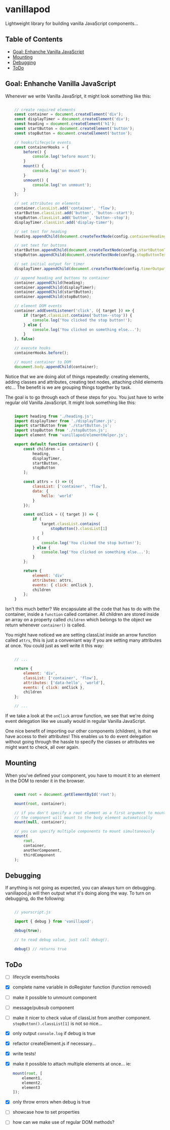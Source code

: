 # vanillapod

Lightweight library for building vanilla JavaScript components...

## Table of Contents

<!-- START doctoc generated TOC please keep comment here to allow auto update -->
<!-- DON'T EDIT THIS SECTION, INSTEAD RE-RUN doctoc TO UPDATE -->


- [Goal: Enhanche Vanilla JavaScript](#goal-enhanche-vanilla-javascript)
- [Mounting](#mounting)
- [Debugging](#debugging)
- [ToDo](#todo)

<!-- END doctoc generated TOC please keep comment here to allow auto update -->

## Goal: Enhanche Vanilla JavaScript

Whenever we write Vanilla JavaSript, it might look something like this:

```javascript

    // create required elements
    const container = document.createElement('div');
    const displayTimer = document.createElement('div');
    const heading = document.createElement('h1');
    const startButton = document.createElement('button');
    const stopButton = document.createElement('button');

    // hooks/lifecycle events
    const containerHooks = {
        before() {
            console.log('before mount');
        }
        mount() {
            console.log('on mount');
        }
        unmount() {
            console.log('on unmount');
        }
    };

    // set attributes on elements
    container.classList.add('container', 'flow');
    startButton.classList.add('button', 'button--start');
    stopButton.classList.add('button', 'button--stop');
    displayTimer.classList.add('display-timer');

    // set text for heading
    heading.appendChild(document.createTextNode(config.containerHeading));

    // set text for buttons
    startButton.appendChild(document.createTextNode(config.startButtonText));
    stopButton.appendChild(document.createTextNode(config.stopButtonText));

    // set initial output for timer
    displayTimer.appendChild(document.createTextNode(config.timerOutput));

    // append heading and buttons to container
    container.appendChild(heading);
    container.appendChild(displayTimer);
    container.appendChild(startButton);
    container.appendChild(stopButton);

    // element DOM events
    container.addEventListener('click', ({ target }) => {
        if (target.classList.contains('button--stop')) {
            console.log('You clicked the stop button!');
        } else {
            console.log('You clicked on something else...');
        }
    }, false)

    // execute hooks
    containerHooks.before();

    // mount container to DOM
    document.body.appendChild(container);

```

Notice that we are doing alot of things repeatedly: creating elements, adding classes and attributes, creating text nodes, attaching child elements etc... The benefit is we are grouping things together by task.

The goal is to go through each of these steps for you. You just have to write regular old Vanilla JavaScript. It might look something like this:

```javascript

    import heading from './heading.js';
    import displayTimer from './displayTimer.js';
    import startButton from './startButton.js';
    import stopButton from './stopButton.js';
    import element from 'vanillapod/elementHelper.js';

    export default function container() {
        const children = [
            heading,
            displayTimer,
            startButton,
            stopButton
        ];

        const attrs = () => ({
            classList: ['container', 'flow'],
            data: {
                hello: 'world'
            }
        });

        const onClick = ({ target }) => {
            if (
                target.classList.contains(
                    stopButton().classList[1]
                )
            ) {
                console.log('You clicked the stop button!');
            } else {
                console.log('You clicked on something else...');
            }
        };

        return {
            element: 'div'
            attributes: attrs,
            events: { click: onClick },
            children
        };
    }

```

Isn't this much better? We encapsulate all the code that has to do with the container, inside a `function` called container. All children are stored inside an array on a property called `children` which belongs to the object we return whenever `container()` is called.

You might have noticed we are setting classList inside an arrow function called `attrs`, this is just a conveniant way if you are setting many attributes at once. You could just as well write it this way:

```javascript

    // ...

    return {
        element: 'div',
        classList: ['container', 'flow'],
        attributes: ['data-hello', 'world'],
        events: { click: onClick },
        children
    };

    // ...

```

If we take a look at the `onClick` arrow function, we see that we're doing event delegation like we usually would in regular Vanilla JavaScript.

One nice benefit of importing our other components (children), is that we have access to their attributes! This enables us to do event delegation without going through the hassle to specify the classes or attributes we might want to check, all over again.

## Mounting

When you've defined your component, you have to mount it to an element in the DOM to render it in the browser.

```javascript

    const root = document.getElementById('root');

    mount(root, container);

    // if you don't specify a root element as a first argument to mount(),
    // the component will mount to the body element automatically
    mount(null, container);

    // you can specify multiple components to mount simultaneously
    mount(
        root,
        container,
        anotherComponent,
        thirdComponent
    );

```

## Debugging

If anything is not going as expected, you can always turn on debugging. vanillapod.js will then output what it's doing along the way. To turn on debugging, do the following:

```javascript

    // yourscript.js

    import { debug } from 'vanillapod';

    debug(true);

    // to read debug value, just call debug().

    debug() // returns true

```
    

## ToDo

- [ ] lifecycle events/hooks
- [x] complete name variable in doRegister function (function removed)
- [ ] make it possible to unmount component
- [ ] message/pubsub component
- [ ] make it nicer to check value of classList from another component. `stopButton().classList[1]` is not so nice...
- [x] only output `console.log` if debug is true
- [x] refactor createElement.js if necessary...
- [x] write tests!
- [x] make it possible to attach multiple elements at once... ie: 

    ```javascript
    mount(root, [
        element1,
        element2,
        element3
    ]);
    ```

- [x] only throw errors when debug is true
- [ ] showcase how to set properties
- [ ] how can we make use of regular DOM methods?
